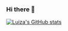 ### Hi there 👋

[![Luiza's GitHub stats](https://github-readme-stats.vercel.app/api?username=luizacampello)](https://github.com/luizacampello/github-readme-stats)
